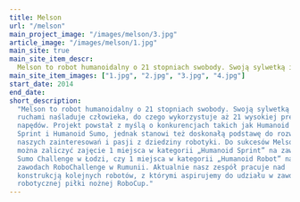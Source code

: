 ```yaml
---
title: Melson
url: "/melson"
main_project_image: "/images/melson/3.jpg"
article_image: "/images/melson/1.jpg"
main_site: true
main_site_item_descr: 
  Melson to robot humanoidalny o 21 stopniach swobody. Swoją sylwetką i ruchami naśladuje człowieka, do czego wykorzystuje aż 21 wysokiej precyzji napędów ...
main_site_item_images: ["1.jpg", "2.jpg", "3.jpg", "4.jpg"]
start_date: 2014
end_date:
short_description:
  "Melson to robot humanoidalny o 21 stopniach swobody. Swoją sylwetką i
  ruchami naśladuje człowieka, do czego wykorzystuje aż 21 wysokiej precyzji
  napędów. Projekt powstał z myślą o konkurencjach takich jak Humanoid
  Sprint i Humanoid Sumo, jednak stanowi też doskonałą podstawę do rozwoju
  naszych zainteresowań i pasji z dziedziny robotyki. Do sukcesów Melsona
  można zaliczyć zajęcie 1 miejsca w kategorii „Humanoid Sprint” na zawodach
  Sumo Challenge w Łodzi, czy 1 miejsca w kategorii „Humanoid Robot” na
  zawodach RoboChallenge w Rumunii. Aktualnie nasz zespół pracuje nad
  konstrukcją kolejnych robotów, z którymi aspirujemy do udziału w zawodach
  robotycznej piłki nożnej RoboCup."
---
```

